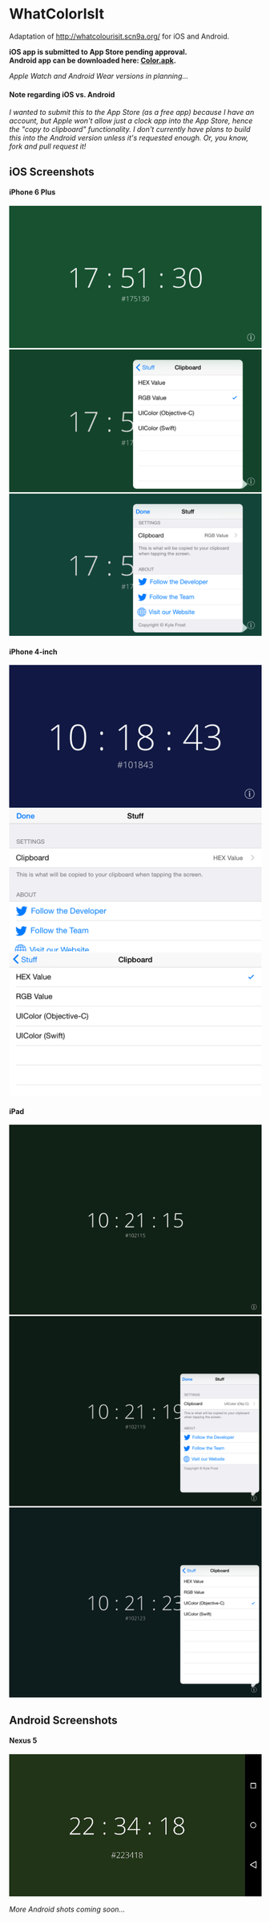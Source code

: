 WhatColorIsIt
=============

Adaptation of http://whatcolourisit.scn9a.org/ for iOS and Android.

__iOS app is submitted to App Store pending approval.<br>
Android app can be downloaded here: [Color.apk](http://www.kylefrost.me/docs/color.apk).__

*Apple Watch and Android Wear versions in planning...*

#### Note regarding iOS vs. Android
*I wanted to submit this to the App Store (as a free app) because I have an account, but Apple won't allow just a clock app into the App Store, hence the "copy to clipboard" functionality. I don't currently have plans to build this into the Android version unless it's requested enough. Or, you know, fork and pull request it!*

## iOS Screenshots
#### iPhone 6 Plus
![iOS Screenshot One](screenshots/ios/iphone6plusone.png)
![iOS Screenshot Two](screenshots/ios/iphone6plustwo.png)
![iOS Screenshot Three](screenshots/ios/iphone6plusthree.png)

#### iPhone 4-inch
![iPhone 4-inch Screenshot One](screenshots/ios/iphone5one.png)
![iPhone 4-inch Screenshot Two](screenshots/ios/iphone5two.png)
![iPhone 4-inch Screenshot Three](screenshots/ios/iphone5three.png)

#### iPad
![iPad Screenshot One](screenshots/ios/ipadone.png)
![iPad Screenshot Two](screenshots/ios/ipadtwo.png)
![iPad Screenshot Three](screenshots/ios/ipadthree.png)

## Android Screenshots
#### Nexus 5
![Nexus 5 Screenshot](screenshots/android/nexus5.jpg)

*More Android shots coming soon...*
